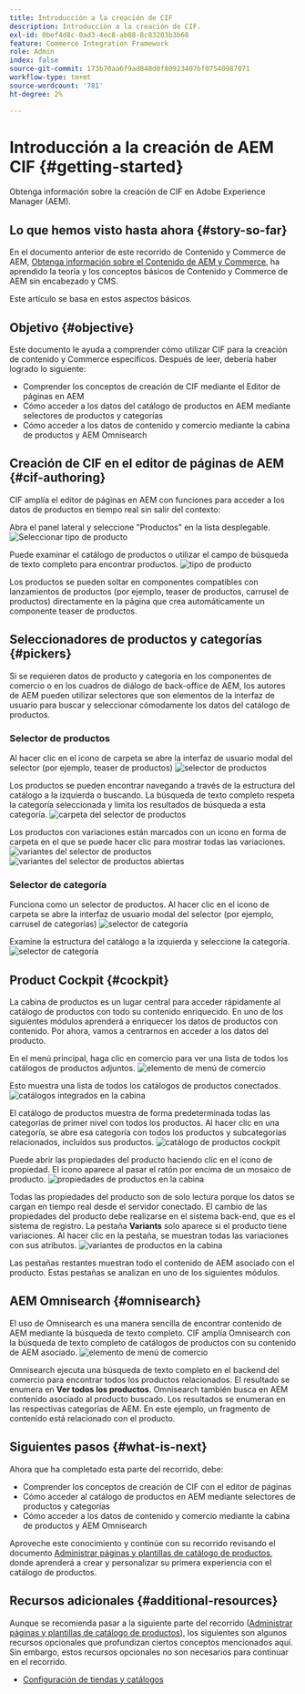 ```yaml
---
title: Introducción a la creación de CIF
description: Introducción a la creación de CIF.
exl-id: 0bef4d8c-0ad3-4ec8-ab08-8c83203b3b68
feature: Commerce Integration Framework
role: Admin
index: false
source-git-commit: 173b70aa6f9ad848d0f80923407bf07540987071
workflow-type: tm+mt
source-wordcount: '781'
ht-degree: 2%

---
```


# Introducción a la creación de AEM CIF {#getting-started}

Obtenga información sobre la creación de CIF en Adobe Experience Manager (AEM).

## Lo que hemos visto hasta ahora {#story-so-far}

En el documento anterior de este recorrido de Contenido y Commerce de AEM, [Obtenga información sobre el Contenido de AEM y Commerce](/help/commerce-cloud/introduction.md), ha aprendido la teoría y los conceptos básicos de Contenido y Commerce de AEM sin encabezado y CMS.

Este artículo se basa en estos aspectos básicos.

## Objetivo {#objective}

Este documento le ayuda a comprender cómo utilizar CIF para la creación de contenido y Commerce específicos. Después de leer, debería haber logrado lo siguiente:

* Comprender los conceptos de creación de CIF mediante el Editor de páginas en AEM
* Cómo acceder a los datos del catálogo de productos en AEM mediante selectores de productos y categorías
* Cómo acceder a los datos de contenido y comercio mediante la cabina de productos y AEM Omnisearch

## Creación de CIF en el editor de páginas de AEM {#cif-authoring}

CIF amplía el editor de páginas en AEM con funciones para acceder a los datos de productos en tiempo real sin salir del contexto:

Abra el panel lateral y seleccione &quot;Productos&quot; en la lista desplegable.
![Seleccionar tipo de producto](assets/asset-finder-overview.png)

Puede examinar el catálogo de productos o utilizar el campo de búsqueda de texto completo para encontrar productos.
![tipo de producto](assets/asset-finder-search.png)

Los productos se pueden soltar en componentes compatibles con lanzamientos de productos (por ejemplo, teaser de productos, carrusel de productos) directamente en la página que crea automáticamente un componente teaser de productos.

## Seleccionadores de productos y categorías {#pickers}

Si se requieren datos de producto y categoría en los componentes de comercio o en los cuadros de diálogo de back-office de AEM, los autores de AEM pueden utilizar selectores que son elementos de la interfaz de usuario para buscar y seleccionar cómodamente los datos del catálogo de productos.

### Selector de productos

Al hacer clic en el icono de carpeta se abre la interfaz de usuario modal del selector (por ejemplo, teaser de productos)
![selector de productos](assets/product-picker-open.png)

Los productos se pueden encontrar navegando a través de la estructura del catálogo a la izquierda o buscando. La búsqueda de texto completo respeta la categoría seleccionada y limita los resultados de búsqueda a esta categoría.
![carpeta del selector de productos](assets/product-picker-folders.png)

Los productos con variaciones están marcados con un icono en forma de carpeta en el que se puede hacer clic para mostrar todas las variaciones.
![variantes del selector de productos](assets/product-picker-variants.png)
![variantes del selector de productos abiertas](assets/product-picker-variants-open.png)

### Selector de categoría

Funciona como un selector de productos. Al hacer clic en el icono de carpeta se abre la interfaz de usuario modal del selector (por ejemplo, carrusel de categorías)
![selector de categoría](assets/category-picker-open.png)

Examine la estructura del catálogo a la izquierda y seleccione la categoría.
![selector de categoría](assets/category-picker-folders.png)

## Product Cockpit {#cockpit}

La cabina de productos es un lugar central para acceder rápidamente al catálogo de productos con todo su contenido enriquecido. En uno de los siguientes módulos aprenderá a enriquecer los datos de productos con contenido. Por ahora, vamos a centrarnos en acceder a los datos del producto.

En el menú principal, haga clic en comercio para ver una lista de todos los catálogos de productos adjuntos.
![elemento de menú de comercio](assets/commerce-menu-item.png)

Esto muestra una lista de todos los catálogos de productos conectados.
![catálogos integrados en la cabina](assets/cockpit-Integrated-catalogs.png)

El catálogo de productos muestra de forma predeterminada todas las categorías de primer nivel con todos los productos. Al hacer clic en una categoría, se abre esa categoría con todos los productos y subcategorías relacionados, incluidos sus productos.
![catálogo de productos cockpit](assets/cockpit-product-catalog.png)

Puede abrir las propiedades del producto haciendo clic en el icono de propiedad. El icono aparece al pasar el ratón por encima de un mosaico de producto.
![propiedades de productos en la cabina](assets/cockpit-properties.png)

Todas las propiedades del producto son de solo lectura porque los datos se cargan en tiempo real desde el servidor conectado. El cambio de las propiedades del producto debe realizarse en el sistema back-end, que es el sistema de registro. La pestaña **Variants** solo aparece si el producto tiene variaciones. Al hacer clic en la pestaña, se muestran todas las variaciones con sus atributos.
![variantes de productos en la cabina](assets/cockpit-properties-variants.png)

Las pestañas restantes muestran todo el contenido de AEM asociado con el producto. Estas pestañas se analizan en uno de los siguientes módulos.

## AEM Omnisearch {#omnisearch}

El uso de Omnisearch es una manera sencilla de encontrar contenido de AEM mediante la búsqueda de texto completo. CIF amplía Omnisearch con la búsqueda de texto completo de catálogos de productos con su contenido de AEM asociado.
![elemento de menú de comercio](assets/omnisearch.png)

Omnisearch ejecuta una búsqueda de texto completo en el backend del comercio para encontrar todos los productos relacionados. El resultado se enumera en **Ver todos los productos**. Omnisearch también busca en AEM contenido asociado al producto buscado. Los resultados se enumeran en las respectivas categorías de AEM. En este ejemplo, un fragmento de contenido está relacionado con el producto.

## Siguientes pasos {#what-is-next}

Ahora que ha completado esta parte del recorrido, debe:

* Comprender los conceptos de creación de CIF con el editor de páginas
* Cómo acceder al catálogo de productos en AEM mediante selectores de productos y categorías
* Cómo acceder a los datos de contenido y comercio mediante la cabina de productos y AEM Omnisearch

Aproveche este conocimiento y continúe con su recorrido revisando el documento [Administrar páginas y plantillas de catálogo de productos](catalog-templates.md), donde aprenderá a crear y personalizar su primera experiencia con el catálogo de productos.

## Recursos adicionales {#additional-resources}

Aunque se recomienda pasar a la siguiente parte del recorrido ([Administrar páginas y plantillas de catálogo de productos](catalog-templates.md)), los siguientes son algunos recursos opcionales que profundizan ciertos conceptos mencionados aquí. Sin embargo, estos recursos opcionales no son necesarios para continuar en el recorrido.

* [Configuración de tiendas y catálogos](/help/commerce-cloud/getting-started.md#catalog)
